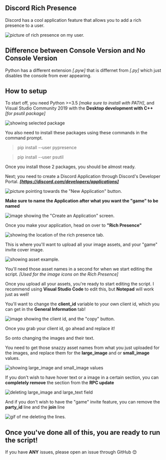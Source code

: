 ## Discord Rich Presence

Discord has a cool application feature that allows you to add a rich presence to a user.

![picture of rich presence on my user.](https://i.imgur.com/cxfcTBX.png)

## Difference between Console Version and No Console Version

Python has a different extension *[.pyw]* that is differnet from *[.py]* which just disables the console from ever appearing.

## How to setup

To start off, you need Python >=3.5 *[make sure to install with PATH]*, and Visual Studio Community 2019 with the **Desktop development with C++** *[for psutil package]*

![showing selected package](https://cdn.discordapp.com/attachments/738968109288914976/775828681674719232/unknown.png)

You also need to install these packages using these commands in the command prompt.

> pip install --user pypresence

> pip install --user psutil

Once you install those 2 packages, you should be almost ready.

Next; you need to create a Discord Application through Discord's Developer Portal.
***[https://discord.com/developers/applications]***

![picture pointing towards the "New Application" button.](https://i.imgur.com/X7pE5BB.png)

**Make sure to name the Application after what you want the "game" to be named**

![image showing the "Create an Application" screen.](https://i.imgur.com/4OXlJVw.png)

Once you make your application, head on over to **"Rich Presence"**

![showing the location of the rich presence tab.](https://i.imgur.com/F9pxRlb.png)

This is where you'll want to upload all your image assets, and your "game" invite cover image.

![showing asset example.](https://i.imgur.com/g1BVyLI.png)

You'll need those asset names in a second for when we start editing the script.
*[Used for the image icons on the Rich Presence]*

Once you upload all your assets, you're ready to start editing the script.
I recommend using **Visual Studio Code** to edit this, but **Notepad** will work just as well!

You'll want to change the **client_id** variable to your own client id, which you can get in the **General Information** tab!

![image showing the client id, and the "copy" button.](https://i.imgur.com/skaaw60.png)

Once you grab your client id, go ahead and replace it!

So onto changing the images and their text.

You need to get those snazzy asset names from what you just uploaded for the images, and replace them for the **large_image** and or **small_image** values.

![showing large_image and small_image values](https://i.imgur.com/yhixBlG.png)


If you don't wish to have hover text or a image in a certain section, you can **completely remove** the section from the **RPC update**

![deleting large_image and large_text field](https://i.imgur.com/pBDDoN5.gif)

And if you don't wish to have the "game" invite feature, you can remove the **party_id** line and the **join** line

![gif of me deleting the lines.](https://i.imgur.com/TKaSXl9.gif)

## Once you've done all of this, you are ready to run the script!

If you have **ANY** issues, please open an issue through GitHub 😊
